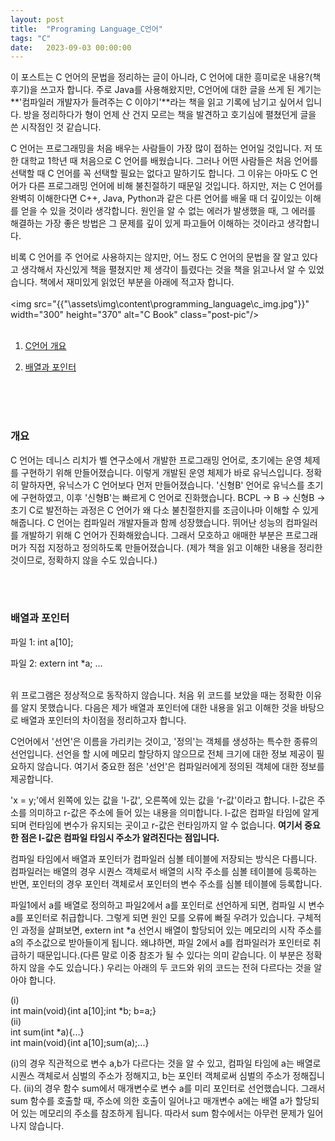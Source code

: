 ```yaml
---
layout: post
title:  "Programing Language_C언어"
tags: "C"
date:   2023-09-03 00:00:00
---
```


이 포스트는 C 언어의 문법을 정리하는 글이 아니라, C 언어에 대한 흥미로운 내용?(책 후기)을 쓰고자 합니다. 주로 Java를 사용해왔지만, C언어에 대한 글을 쓰게 된 계기는 **'컴파일러 개발자가 들려주는 C 이야기'**라는 책을 읽고 기록에 남기고 싶어서 입니다. 방을 정리하다가 형이 언제 산 건지 모르는 책을 발견하고 호기심에 펼쳤던게 글을 쓴 시작점인 것 같습니다.

C 언어는 프로그래밍을 처음 배우는 사람들이 가장 많이 접하는 언어일 것입니다. 저 또한 대학교 1학년 때 처음으로 C 언어를 배웠습니다. 그러나 어떤 사람들은 처음 언어를 선택할 때 C 언어를 꼭 선택할 필요는 없다고 말하기도 합니다. 그 이유는 아마도 C 언어가 다른 프로그래밍 언어에 비해 불친절하기 때문일 것입니다. 하지만, 저는 C 언어를 완벽히 이해한다면 C++, Java, Python과 같은 다른 언어를 배울 때 더 깊이있는 이해를 얻을 수 있을 것이라 생각합니다. 원인을 알 수 없는 에러가 발생했을 때, 그 에러를 해결하는 가장 좋은 방법은 그 문제를 깊이 있게 파고들어 이해하는 것이라고 생각합니다.

비록 C 언어를 주 언어로 사용하지는 않지만, 어느 정도 C 언어의 문법을 잘 알고 있다고 생각해서 자신있게 책을 펼쳤지만 제 생각이 틀렸다는 것을 책을 읽고나서 알 수 있었습니다. 책에서 재미있게 읽었던 부분을 아래에 적고자 합니다.
<br>
<br>
<img src="{{"\assets\img\content\programming_language\c_img.jpg"}}" 
width="300" height="370" alt="C Book" class="post-pic"/>
<br>
<br>
1. [C언어 개요](#개요)

2. [배열과 포인터](#배열과-포인터)
<br>
<br>
<br>

### **개요**
C 언어는 데니스 리치가 벨 연구소에서 개발한 프로그래밍 언어로, 초기에는 운영 체제를 구현하기 위해 만들어졌습니다. 이렇게 개발된 운영 체제가 바로 유닉스입니다. 정확히 말하자면, 유닉스가 C 언어보다 먼저 만들어졌습니다. '신형B' 언어로 유닉스를 초기에 구현하였고, 이후 '신형B'는 빠르게 C 언어로 진화했습니다. BCPL -> B -> 신형B -> 초기 C로 발전하는 과정은 C 언어가 왜 다소 불친절한지를 조금이나마 이해할 수 있게 해줍니다. C 언어는 컴파일러 개발자들과 함께 성장했습니다. 뛰어난 성능의 컴파일러를 개발하기 위해 C 언어가 진화해왔습니다. 그래서 모호하고 애매한 부분은 프로그래머가 직접 지정하고 정의하도록 만들어졌습니다. 
(제가 책을 읽고 이해한 내용을 정리한 것이므로, 정확하지 않을 수도 있습니다.)

<br>
<br>

### **배열과 포인터**

파일 1:
int a[10];
<br>

파일 2:
extern int *a;
...

<br>
위 프로그램은 정상적으로 동작하지 않습니다. 처음 위 코드를 보았을 때는 정확한 이유를 알지 못했습니다. 다음은 제가 배열과 포인터에 대한 내용을 읽고 이해한 것을 바탕으로 배열과 포인터의 차이점을 정리하고자 합니다.

C언어에서 '선언'은 이름을 가리키는 것이고, '정의'는 객체를 생성하는 특수한 종류의 선언입니다. 선언을 할 시에 메모리 할당하지 않으므로 전체 크기에 대한 정보 제공이 필요하지 않습니다. 여기서 중요한 점은 '선언'은 컴파일러에게 정의된 객체에 대한 정보를 제공합니다.

'x = y;'에서 왼쪽에 있는 값을 'l-값', 오른쪽에 있는 값을 'r-값'이라고 합니다. l-값은 주소를 의미하고 r-값은 주소에 들어 있는 내용을 의미합니다. l-값은 컴파일 타임에 알게 되며 런타임에 변수가 유지되는 곳이고 r-값은 런타임까지 알 수 없습니다. **여기서 중요한 점은 l-값은 컴파일 타임시 주소가 알려진다는 점입니다.**

컴파일 타임에서 배열과 포인터가 컴파일러 심볼 테이블에 저장되는 방식은 다릅니다. 컴파일러는 배열의 경우 시퀀스 객체로서 배열의 시작 주소를 심볼 테이블에 등록하는 반면, 포인터의 경우 포인터 객체로서 포인터의 변수 주소를 심볼 테이블에 등록합니다.

파일1에서 a를 배열로 정의하고 파일2에서 a를 포인터로 선언하게 되면, 컴파일 시 변수 a를 포인터로 취급합니다. 그렇게 되면 원인 모를 오류에 빠질 우려가 있습니다. 구체적인 과정을 살펴보면, extern int *a 선언시 배열이 할당되어 있는 메모리의 시작 주소를 a의 주소값으로 받아들이게 됩니다. 왜냐하면, 파일 2에서 a를 컴파일러가 포인터로 취급하기 때문입니다.(다른 말로 이중 참조가 될 수 있다는 의미 같습니다. 이 부분은 정확하지 않을 수도 있습니다.) 우리는 아래의 두 코드와 위의 코드는 전혀 다르다는 것을 알아야 합니다. 

(i)<br>
int main(void){int a[10];int *b; b=a;}
<br>
(ii)<br>
int sum(int *a){...} <br>
int main(void){int a[10];sum(a);...} <br>

(i)의 경우 직관적으로 변수 a,b가 다르다는 것을 알 수 있고, 컴파일 타임에 a는 배열로 시퀀스 객체로서 심벌의 주소가 정해지고, b는 포인터 객체로써 심벌의 주소가 정해집니다. (ii)의 경우 함수 sum에서 매개변수로 변수 a를 미리 포인터로 선언했습니다. 그래서 sum 함수를 호출할 때, 주소에 의한 호출이 일어나고 매개변수 a에는 배열 a가 할당되어 있는 메모리의 주소를 참조하게 됩니다. 따라서 sum 함수에서는 아무런 문제가 일어나지 않습니다. 
